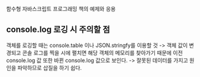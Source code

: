 함수형 자바스크립트 프로그래밍 책의 예제와 응용

## console.log 로깅 시 주의할 점
객체를 로깅할 때는 console.table 이나 JSON.stringfy를 이용할 것
-> 객체 값이 변경되고 콘솔 로그를 찍을 시에 펼치면 해당 객체의 메모리를 찾아가기 때문에 이전 console.log 값 또한 바뀐 console.log 값으로 보인다.
-> 잘못된 데이터를 가지고 원인을 파악하므로 삽질을 하기 쉽다.